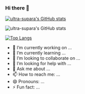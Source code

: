 ### Hi there 👋


[![ultra-supara's GitHub stats](https://github-readme-stats.vercel.app/api?username=ultra-supara)](https://github.com/ultra-supara/github-readme-stats)

![ultra-supara's GitHub stats](https://github-readme-stats.vercel.app/api?username=ultra-supara&show_icons=true&theme=highcontrast)

[![Top Langs](https://github-readme-stats.vercel.app/api/top-langs/?username=ultra-supara&layout=compact)](https://github.com/ultra-supara/github-readme-stats)


- 🔭 I’m currently working on ...
- 🌱 I’m currently learning ...
- 👯 I’m looking to collaborate on ...
- 🤔 I’m looking for help with ...
- 💬 Ask me about ...
- 📫 How to reach me: ...
- 😄 Pronouns: ...
- ⚡ Fun fact: ...
